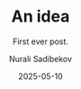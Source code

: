 ---
layout:     post
title:      An idea
subtitle:   First ever post.
date:       2025-05-10
author:     Nurali Sadibekov
header-img: img/post-bg-cook.jpg
catalog: true
tags:
    - Company
---